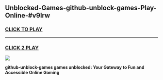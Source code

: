 
## Unblocked-Games-github-unblock-games-Play-Online-#v9lrw
<h3>
<a href="https://premium.freeplayer.one?title=github-unblock-games&ref=27F">CLICK TO PLAY</a></h3>
<hr>

<h3>
<a href="https://premium.freeplayer.one?title=github-unblock-games&ref=27F">CLICK 2 PLAY</a>
  
</h3>

<a href="https://premium.freeplayer.one?title=github-unblock-games&ref=27F"><img src="https://clearcache.store/games.png"></a>


**github-unblock-games games unblocked: Your Gateway to Fun and Accessible Online Gaming**
